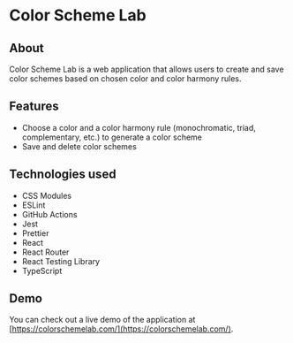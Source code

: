 # Color Scheme Lab

## About

Color Scheme Lab is a web application that allows users to create and save color schemes based on chosen color and color harmony rules.

## Features

- Choose a color and a color harmony rule (monochromatic, triad, complementary, etc.) to generate a color scheme
- Save and delete color schemes

## Technologies used

- CSS Modules
- ESLint
- GitHub Actions
- Jest
- Prettier
- React
- React Router
- React Testing Library
- TypeScript

## Demo

You can check out a live demo of the application at [https://colorschemelab.com/](https://colorschemelab.com/).
